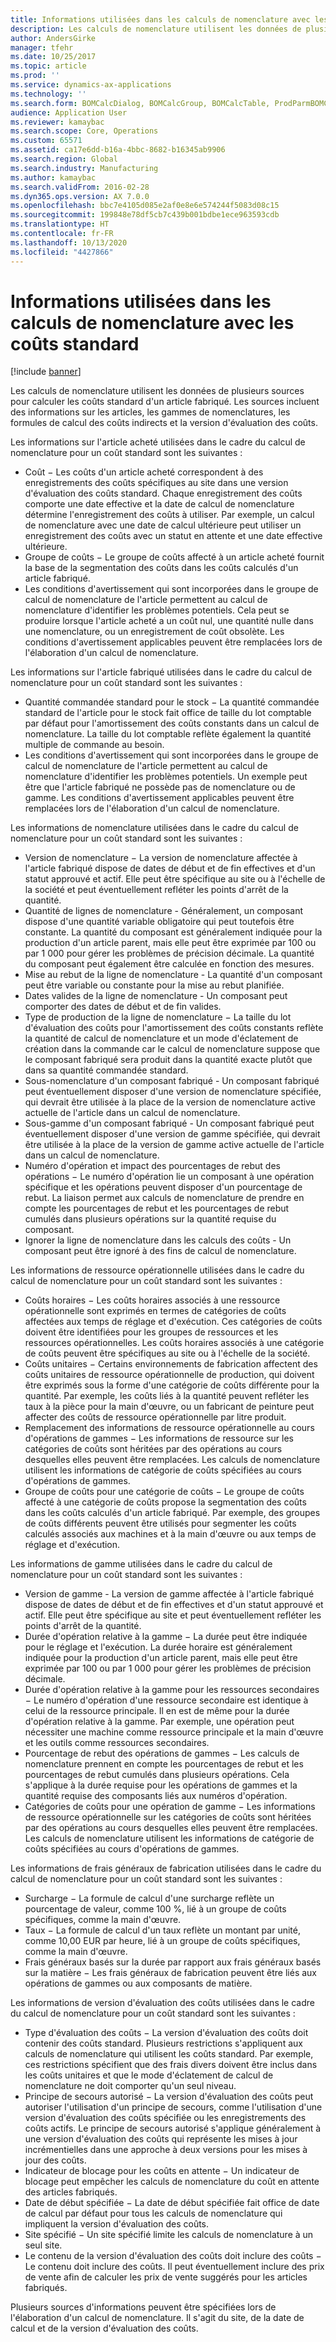 ```yaml
---
title: Informations utilisées dans les calculs de nomenclature avec les coûts standard
description: Les calculs de nomenclature utilisent les données de plusieurs sources pour calculer les coûts standard d'un article fabriqué. Les sources incluent des informations sur les articles, les gammes de nomenclatures, les formules de calcul des coûts indirects et la version d'évaluation des coûts.
author: AndersGirke
manager: tfehr
ms.date: 10/25/2017
ms.topic: article
ms.prod: ''
ms.service: dynamics-ax-applications
ms.technology: ''
ms.search.form: BOMCalcDialog, BOMCalcGroup, BOMCalcTable, ProdParmBOMCalc
audience: Application User
ms.reviewer: kamaybac
ms.search.scope: Core, Operations
ms.custom: 65571
ms.assetid: ca17e6dd-b16a-4bbc-8682-b16345ab9906
ms.search.region: Global
ms.search.industry: Manufacturing
ms.author: kamaybac
ms.search.validFrom: 2016-02-28
ms.dyn365.ops.version: AX 7.0.0
ms.openlocfilehash: bbc7e4105d085e2af0e8e6e574244f5083d08c15
ms.sourcegitcommit: 199848e78df5cb7c439b001bdbe1ece963593cdb
ms.translationtype: HT
ms.contentlocale: fr-FR
ms.lasthandoff: 10/13/2020
ms.locfileid: "4427866"
---
```

# <a name="information-used-in-bom-calculations-with-standard-costs"></a>Informations utilisées dans les calculs de nomenclature avec les coûts standard

[!include [banner](../includes/banner.md)]

Les calculs de nomenclature utilisent les données de plusieurs sources pour calculer les coûts standard d'un article fabriqué. Les sources incluent des informations sur les articles, les gammes de nomenclatures, les formules de calcul des coûts indirects et la version d'évaluation des coûts.

Les informations sur l'article acheté utilisées dans le cadre du calcul de nomenclature pour un coût standard sont les suivantes :
-   Coût − Les coûts d'un article acheté correspondent à des enregistrements des coûts spécifiques au site dans une version d'évaluation des coûts standard. Chaque enregistrement des coûts comporte une date effective et la date de calcul de nomenclature détermine l'enregistrement des coûts à utiliser. Par exemple, un calcul de nomenclature avec une date de calcul ultérieure peut utiliser un enregistrement des coûts avec un statut en attente et une date effective ultérieure.
-   Groupe de coûts − Le groupe de coûts affecté à un article acheté fournit la base de la segmentation des coûts dans les coûts calculés d'un article fabriqué.
-   Les conditions d'avertissement qui sont incorporées dans le groupe de calcul de nomenclature de l'article permettent au calcul de nomenclature d'identifier les problèmes potentiels. Cela peut se produire lorsque l'article acheté a un coût nul, une quantité nulle dans une nomenclature, ou un enregistrement de coût obsolète. Les conditions d'avertissement applicables peuvent être remplacées lors de l'élaboration d'un calcul de nomenclature.

Les informations sur l'article fabriqué utilisées dans le cadre du calcul de nomenclature pour un coût standard sont les suivantes :
-   Quantité commandée standard pour le stock − La quantité commandée standard de l'article pour le stock fait office de taille du lot comptable par défaut pour l'amortissement des coûts constants dans un calcul de nomenclature. La taille du lot comptable reflète également la quantité multiple de commande au besoin.
-   Les conditions d'avertissement qui sont incorporées dans le groupe de calcul de nomenclature de l'article permettent au calcul de nomenclature d'identifier les problèmes potentiels. Un exemple peut être que l'article fabriqué ne possède pas de nomenclature ou de gamme. Les conditions d'avertissement applicables peuvent être remplacées lors de l'élaboration d'un calcul de nomenclature.

Les informations de nomenclature utilisées dans le cadre du calcul de nomenclature pour un coût standard sont les suivantes :
-   Version de nomenclature − La version de nomenclature affectée à l'article fabriqué dispose de dates de début et de fin effectives et d'un statut approuvé et actif. Elle peut être spécifique au site ou à l'échelle de la société et peut éventuellement refléter les points d'arrêt de la quantité.
-   Quantité de lignes de nomenclature - Généralement, un composant dispose d'une quantité variable obligatoire qui peut toutefois être constante. La quantité du composant est généralement indiquée pour la production d'un article parent, mais elle peut être exprimée par 100 ou par 1 000 pour gérer les problèmes de précision décimale. La quantité du composant peut également être calculée en fonction des mesures.
-   Mise au rebut de la ligne de nomenclature - La quantité d'un composant peut être variable ou constante pour la mise au rebut planifiée.
-   Dates valides de la ligne de nomenclature - Un composant peut comporter des dates de début et de fin valides.
-   Type de production de la ligne de nomenclature − La taille du lot d'évaluation des coûts pour l'amortissement des coûts constants reflète la quantité de calcul de nomenclature et un mode d'éclatement de création dans la commande car le calcul de nomenclature suppose que le composant fabriqué sera produit dans la quantité exacte plutôt que dans sa quantité commandée standard.
-   Sous-nomenclature d'un composant fabriqué - Un composant fabriqué peut éventuellement disposer d'une version de nomenclature spécifiée, qui devrait être utilisée à la place de la version de nomenclature active actuelle de l'article dans un calcul de nomenclature.
-   Sous-gamme d'un composant fabriqué - Un composant fabriqué peut éventuellement disposer d'une version de gamme spécifiée, qui devrait être utilisée à la place de la version de gamme active actuelle de l'article dans un calcul de nomenclature.
-   Numéro d'opération et impact des pourcentages de rebut des opérations − Le numéro d'opération lie un composant à une opération spécifique et les opérations peuvent disposer d'un pourcentage de rebut. La liaison permet aux calculs de nomenclature de prendre en compte les pourcentages de rebut et les pourcentages de rebut cumulés dans plusieurs opérations sur la quantité requise du composant.
-   Ignorer la ligne de nomenclature dans les calculs des coûts - Un composant peut être ignoré à des fins de calcul de nomenclature.

Les informations de ressource opérationnelle utilisées dans le cadre du calcul de nomenclature pour un coût standard sont les suivantes :
-   Coûts horaires − Les coûts horaires associés à une ressource opérationnelle sont exprimés en termes de catégories de coûts affectées aux temps de réglage et d'exécution. Ces catégories de coûts doivent être identifiées pour les groupes de ressources et les ressources opérationnelles. Les coûts horaires associés à une catégorie de coûts peuvent être spécifiques au site ou à l'échelle de la société.
-   Coûts unitaires − Certains environnements de fabrication affectent des coûts unitaires de ressource opérationnelle de production, qui doivent être exprimés sous la forme d'une catégorie de coûts différente pour la quantité. Par exemple, les coûts liés à la quantité peuvent refléter les taux à la pièce pour la main d'œuvre, ou un fabricant de peinture peut affecter des coûts de ressource opérationnelle par litre produit.
-   Remplacement des informations de ressource opérationnelle au cours d'opérations de gammes − Les informations de ressource sur les catégories de coûts sont héritées par des opérations au cours desquelles elles peuvent être remplacées. Les calculs de nomenclature utilisent les informations de catégorie de coûts spécifiées au cours d'opérations de gammes.
-   Groupe de coûts pour une catégorie de coûts − Le groupe de coûts affecté à une catégorie de coûts propose la segmentation des coûts dans les coûts calculés d'un article fabriqué. Par exemple, des groupes de coûts différents peuvent être utilisés pour segmenter les coûts calculés associés aux machines et à la main d'œuvre ou aux temps de réglage et d'exécution.

Les informations de gamme utilisées dans le cadre du calcul de nomenclature pour un coût standard sont les suivantes :
-   Version de gamme - La version de gamme affectée à l'article fabriqué dispose de dates de début et de fin effectives et d'un statut approuvé et actif. Elle peut être spécifique au site et peut éventuellement refléter les points d'arrêt de la quantité.
-   Durée d'opération relative à la gamme − La durée peut être indiquée pour le réglage et l'exécution. La durée horaire est généralement indiquée pour la production d'un article parent, mais elle peut être exprimée par 100 ou par 1 000 pour gérer les problèmes de précision décimale.
-   Durée d'opération relative à la gamme pour les ressources secondaires − Le numéro d'opération d'une ressource secondaire est identique à celui de la ressource principale. Il en est de même pour la durée d'opération relative à la gamme. Par exemple, une opération peut nécessiter une machine comme ressource principale et la main d'œuvre et les outils comme ressources secondaires.
-   Pourcentage de rebut des opérations de gammes − Les calculs de nomenclature prennent en compte les pourcentages de rebut et les pourcentages de rebut cumulés dans plusieurs opérations. Cela s'applique à la durée requise pour les opérations de gammes et la quantité requise des composants liés aux numéros d'opération.
-   Catégories de coûts pour une opération de gamme − Les informations de ressource opérationnelle sur les catégories de coûts sont héritées par des opérations au cours desquelles elles peuvent être remplacées. Les calculs de nomenclature utilisent les informations de catégorie de coûts spécifiées au cours d'opérations de gammes.

Les informations de frais généraux de fabrication utilisées dans le cadre du calcul de nomenclature pour un coût standard sont les suivantes :
-   Surcharge − La formule de calcul d'une surcharge reflète un pourcentage de valeur, comme 100 %, lié à un groupe de coûts spécifiques, comme la main d'œuvre.
-   Taux − La formule de calcul d'un taux reflète un montant par unité, comme 10,00 EUR par heure, lié à un groupe de coûts spécifiques, comme la main d'œuvre.
-   Frais généraux basés sur la durée par rapport aux frais généraux basés sur la matière − Les frais généraux de fabrication peuvent être liés aux opérations de gammes ou aux composants de matière.

Les informations de version d'évaluation des coûts utilisées dans le cadre du calcul de nomenclature pour un coût standard sont les suivantes :
-   Type d'évaluation des coûts − La version d'évaluation des coûts doit contenir des coûts standard. Plusieurs restrictions s'appliquent aux calculs de nomenclature qui utilisent les coûts standard. Par exemple, ces restrictions spécifient que des frais divers doivent être inclus dans les coûts unitaires et que le mode d'éclatement de calcul de nomenclature ne doit comporter qu'un seul niveau.
-   Principe de secours autorisé − La version d'évaluation des coûts peut autoriser l'utilisation d'un principe de secours, comme l'utilisation d'une version d'évaluation des coûts spécifiée ou les enregistrements des coûts actifs. Le principe de secours autorisé s'applique généralement à une version d'évaluation des coûts qui représente les mises à jour incrémentielles dans une approche à deux versions pour les mises à jour des coûts.
-   Indicateur de blocage pour les coûts en attente − Un indicateur de blocage peut empêcher les calculs de nomenclature du coût en attente des articles fabriqués.
-   Date de début spécifiée − La date de début spécifiée fait office de date de calcul par défaut pour tous les calculs de nomenclature qui impliquent la version d'évaluation des coûts.
-   Site spécifié − Un site spécifié limite les calculs de nomenclature à un seul site.
-   Le contenu de la version d'évaluation des coûts doit inclure des coûts − Le contenu doit inclure des coûts. Il peut éventuellement inclure des prix de vente afin de calculer les prix de vente suggérés pour les articles fabriqués.

Plusieurs sources d'informations peuvent être spécifiées lors de l'élaboration d'un calcul de nomenclature. Il s'agit du site, de la date de calcul et de la version d'évaluation des coûts.





